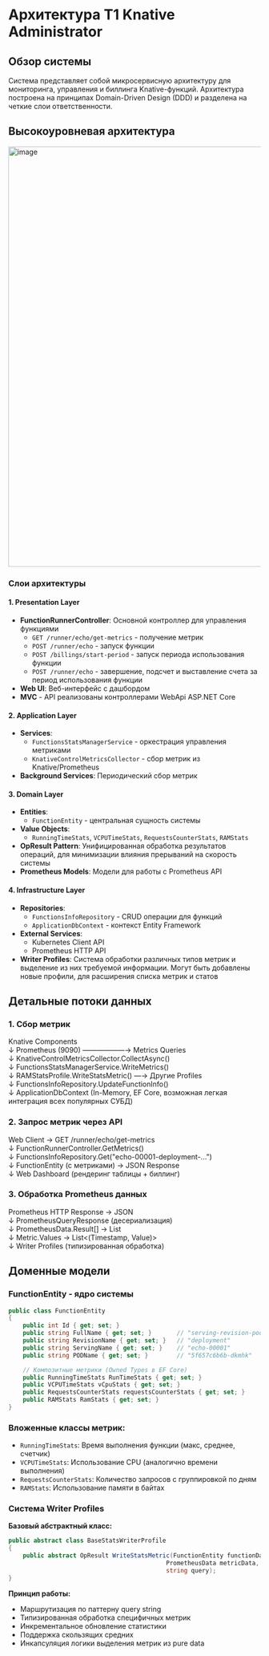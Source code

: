 # Архитектура T1 Knative Administrator

## Обзор системы

Система представляет собой микросервисную архитектуру для мониторинга, управления и биллинга Knative-функций. Архитектура построена на принципах Domain-Driven Design (DDD) и разделена на четкие слои ответственности.

## Высокоуровневая архитектура
<img width="1985" height="838" alt="image" src="https://github.com/user-attachments/assets/5e1d9c6f-d935-418b-8a63-c21d91124647" />

### Слои архитектуры

#### 1. **Presentation Layer**

- **FunctionRunnerController**: Основной контроллер для управления функциями
  - `GET /runner/echo/get-metrics` - получение метрик
  - `POST /runner/echo` - запуск функции
  - `POST /billings/start-period` - запуск периода использования функции
  - `POST /runner/echo` - завершение, подсчет и выставление счета за период использования функции
- **Web UI**: Веб-интерфейс с дашбордом
- **MVC** - API реализованы контроллерами WebApi ASP.NET Core

#### 2. **Application Layer**

- **Services**: 
  - `FunctionsStatsManagerService` - оркестрация управления метриками
  - `KnativeControlMetricsCollector` - сбор метрик из Knative/Prometheus
- **Background Services**: Периодический сбор метрик

#### 3. **Domain Layer**

- **Entities**: 
  - `FunctionEntity` - центральная сущность системы
- **Value Objects**: 
  - `RunningTimeStats`, `VCPUTimeStats`, `RequestsCounterStats`, `RAMStats`
- **OpResult Pattern**: Унифицированная обработка результатов операций, для минимизации влияния прерываний на скорость системы
- **Prometheus Models**: Модели для работы с Prometheus API

#### 4. **Infrastructure Layer**

- **Repositories**: 
  - `FunctionsInfoRepository` - CRUD операции для функций
  - `ApplicationDbContext` - контекст Entity Framework
- **External Services**: 
  - Kubernetes Client API
  - Prometheus HTTP API
- **Writer Profiles**: Система обработки различных типов метрик и выделение из них требуемой информации. Могут быть добавлены новые профили, для расширения списка метрик и статов

## Детальные потоки данных

### 1. Сбор метрик

Knative Components\
↓
Prometheus (9090) ——————→ Metrics Queries\
↓
KnativeControlMetricsCollector.CollectAsync()\
↓
FunctionsStatsManagerService.WriteMetrics()\
↓
RAMStatsProfile.WriteStatsMetric() —→ Другие Profiles\
↓
FunctionsInfoRepository.UpdateFunctionInfo()\
↓
ApplicationDbContext (In-Memory, EF Core, возможная легкая интеграция всех популярных СУБД)

### 2. Запрос метрик через API

Web Client → GET /runner/echo/get-metrics\
↓
FunctionRunnerController.GetMetrics()\
↓
FunctionsInfoRepository.Get("echo-00001-deployment-...")\
↓
FunctionEntity (с метриками) → JSON Response\
↓
Web Dashboard (рендеринг таблицы + биллинг)

### 3. Обработка Prometheus данных

Prometheus HTTP Response → JSON\
↓
PrometheusQueryResponse (десериализация)\
↓
PrometheusData.Result[] → List<PrometheusResult>\
↓
Metric.Values → List<(Timestamp, Value)>\
↓
Writer Profiles (типизированная обработка)

## Доменные модели

### FunctionEntity - ядро системы
```csharp
public class FunctionEntity
{
    public int Id { get; set; }
    public string FullName { get; set; }       // "serving-revision-pod"
    public string RevisionName { get; set; }   // "deployment"
    public string ServingName { get; set; }    // "echo-00001"  
    public string PODName { get; set; }        // "5f657c6b6b-dkmhk"

    // Композитные метрики (Owned Types в EF Core)
    public RunningTimeStats RunTimeStats { get; set; }
    public VCPUTimeStats vCpuStats { get; set; }
    public RequestsCounterStats requestsCounterStats { get; set; }
    public RAMStats RamStats { get; set; }
}
```

### Вложенные классы метрик:

- `RunningTimeStats`: Время выполнения функции (макс, среднее, счетчик)
- `VCPUTimeStats`: Использование CPU (аналогично времени выполнения)
- `RequestsCounterStats`: Количество запросов с группировкой по дням
- `RAMStats`: Использование памяти в байтах

### Система Writer Profiles

**Базовый абстрактный класс:**

```csharp
public abstract class BaseStatsWriterProfile
{
    public abstract OpResult WriteStatsMetric(FunctionEntity functionData, 
                                            PrometheusData metricData, 
                                            string query);
}
```

**Принцип работы:**

- Маршрутизация по паттерну query string
- Типизированная обработка специфичных метрик
- Инкрементальное обновление статистики
- Поддержка скользящих средних
- Инкапсуляция логики выделения метрик из pure data 
